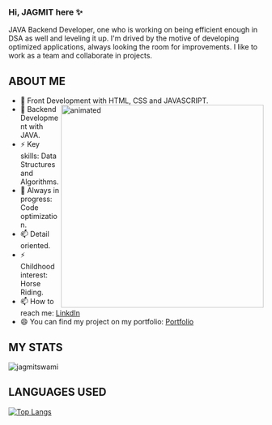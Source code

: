 ### Hi, JAGMIT here ✨
JAVA Backend Developer, one who is working on being efficient enough in DSA as well and leveling it up.
I'm drived by the motive of developing optimized applications, always looking the room for improvements. I like to work as a team and collaborate in projects.
<!--
**jagmitswami/jagmitswami** is a ✨ _special_ ✨ repository because its `README.md` (this file) appears on your GitHub profile.
👋
Here are some ideas to get you started:

- 🔭 I’m currently working on 
- 🌱 I’m currently learning ... Backend Development with JAVA.
- 👯 I’m looking to collaborate on ...
- 🤔 I’m looking for help with ...
- 💬 Ask me about ...
- 📫 How to reach me: ...
- 😄 Pronouns: ...
- ⚡ Fun fact: ...
-->

ABOUT ME
---------------------------------------------------------------------------------------------------


* 👯 Front Development with HTML, CSS and JAVASCRIPT. <img width="400px" align="right" src="https://media4.giphy.com/media/RbDKaczqWovIugyJmW/giphy.gif" alt="animated"/>
* 👯 Backend Development with JAVA.
* ⚡ Key skills: Data Structures and Algorithms.
* 🌱 Always in progress: Code optimization.
* 📫 Detail oriented.
* ⚡ Childhood interest: Horse Riding.
* 📫 How to reach me: <a href="https://www.linkedin.com/in/jagmit-swami-996995258/">LinkdIn</a>
* 😄 You can find my project on my portfolio: <a href="https://jagmitswami.github.io/">Portfolio</a>

MY STATS
---------------------------------------------------------------------------------------------------

<p><img align="center" src="https://github-readme-streak-stats.herokuapp.com/?user=jagmitswami&theme=onedark" alt="jagmitswami" /></p>

LANGUAGES USED
---------------------------------------------------------------------------------------------------
[![Top Langs](https://github-readme-stats.vercel.app/api/top-langs/?username=jagmitswami&layout=compact)](https://github.com/jagmitswami/github-readme-stats)
